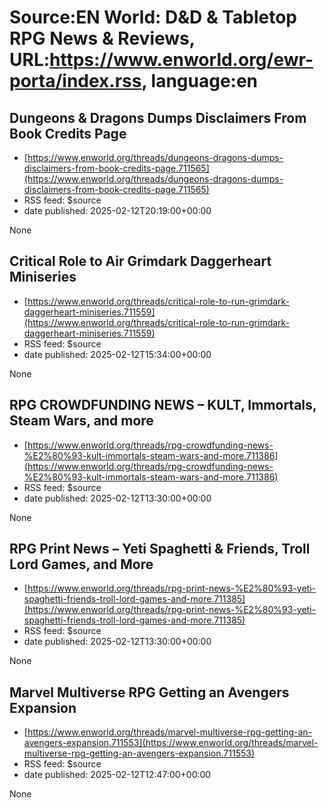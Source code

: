 # Source:EN World: D&D & Tabletop RPG News & Reviews, URL:https://www.enworld.org/ewr-porta/index.rss, language:en

## Dungeons & Dragons Dumps Disclaimers From Book Credits Page
 - [https://www.enworld.org/threads/dungeons-dragons-dumps-disclaimers-from-book-credits-page.711565](https://www.enworld.org/threads/dungeons-dragons-dumps-disclaimers-from-book-credits-page.711565)
 - RSS feed: $source
 - date published: 2025-02-12T20:19:00+00:00

None

## Critical Role to Air Grimdark Daggerheart Miniseries
 - [https://www.enworld.org/threads/critical-role-to-run-grimdark-daggerheart-miniseries.711559](https://www.enworld.org/threads/critical-role-to-run-grimdark-daggerheart-miniseries.711559)
 - RSS feed: $source
 - date published: 2025-02-12T15:34:00+00:00

None

## RPG CROWDFUNDING NEWS – KULT, Immortals, Steam Wars, and more
 - [https://www.enworld.org/threads/rpg-crowdfunding-news-%E2%80%93-kult-immortals-steam-wars-and-more.711386](https://www.enworld.org/threads/rpg-crowdfunding-news-%E2%80%93-kult-immortals-steam-wars-and-more.711386)
 - RSS feed: $source
 - date published: 2025-02-12T13:30:00+00:00

None

## RPG Print News – Yeti Spaghetti & Friends, Troll Lord Games, and More
 - [https://www.enworld.org/threads/rpg-print-news-%E2%80%93-yeti-spaghetti-friends-troll-lord-games-and-more.711385](https://www.enworld.org/threads/rpg-print-news-%E2%80%93-yeti-spaghetti-friends-troll-lord-games-and-more.711385)
 - RSS feed: $source
 - date published: 2025-02-12T13:30:00+00:00

None

## Marvel Multiverse RPG Getting an Avengers Expansion
 - [https://www.enworld.org/threads/marvel-multiverse-rpg-getting-an-avengers-expansion.711553](https://www.enworld.org/threads/marvel-multiverse-rpg-getting-an-avengers-expansion.711553)
 - RSS feed: $source
 - date published: 2025-02-12T12:47:00+00:00

None

